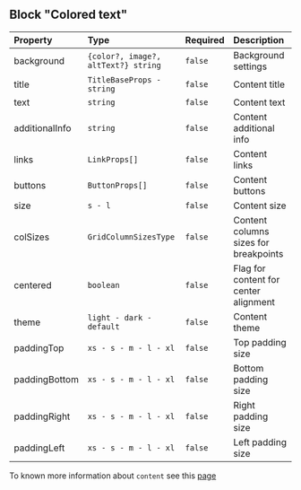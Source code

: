 ## Block "Colored text"

| Property       | Type                                | Required | Description                           |
| :------------- | :---------------------------------- | :------- | :------------------------------------ |
| background     | `{color?, image?, altText?} string` | `false`  | Background settings                   |
| title          | `TitleBaseProps - string`           | `false`  | Content title                         |
| text           | `string`                            | `false`  | Content text                          |
| additionalInfo | `string`                            | `false`  | Content additional info               |
| links          | `LinkProps[]`                       | `false`  | Content links                         |
| buttons        | `ButtonProps[]`                     | `false`  | Content buttons                       |
| size           | `s - l`                             | `false`  | Content size                          |
| colSizes       | `GridColumnSizesType`               | `false`  | Content columns sizes for breakpoints |
| centered       | `boolean`                           | `false`  | Flag for content for center alignment |
| theme          | `light - dark - default`            | `false`  | Content theme                         |
| paddingTop     | `xs - s - m - l - xl`               | `false`  | Top padding size                      |
| paddingBottom  | `xs - s - m - l - xl`               | `false`  | Bottom padding size                   |
| paddingRight   | `xs - s - m - l - xl`               | `false`  | Right padding size                    |
| paddingLeft    | `xs - s - m - l - xl`               | `false`  | Left padding size                     |

To known more information about `content` see this [page](https://preview.yandexcloud.dev/page-constructor/?path=/story/components-content--default)
